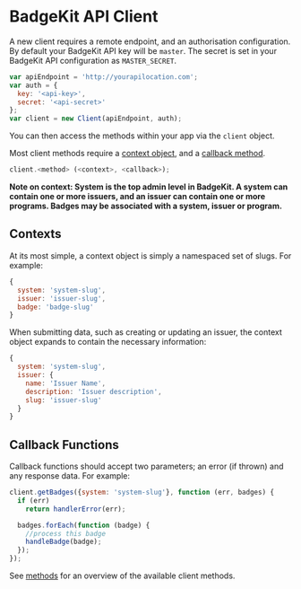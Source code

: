 # BadgeKit API Client

A new client requires a remote endpoint, and an authorisation configuration. By default your BadgeKit API key will be `master`. The secret is set in your BadgeKit API configuration as `MASTER_SECRET`.

```js
var apiEndpoint = 'http://yourapilocation.com';
var auth = {
  key: '<api-key>',
  secret: '<api-secret>'
};
var client = new Client(apiEndpoint, auth);
```

You can then access the methods within your app via the `client` object.

Most client methods require a [context object](#contexts), and a [callback method](#callbacks).

```js
client.<method> (<context>, <callback>);
```

__Note on context: System is the top admin level in BadgeKit. A system can contain one or more issuers, and an issuer can contain one or more programs. Badges may be associated with a system, issuer or program.__

<a name="contexts"></a>
## Contexts

At its most simple, a context object is simply a namespaced set of slugs. For example:

```js
{
  system: 'system-slug',
  issuer: 'issuer-slug',
  badge: 'badge-slug'
}
```

When submitting data, such as creating or updating an issuer, the context object expands to contain the necessary information:

```js
{
  system: 'system-slug',
  issuer: {
    name: 'Issuer Name',
    description: 'Issuer description',
    slug: 'issuer-slug'
  }
}
```

<a name="callbacks"></a>
## Callback Functions

Callback functions should accept two parameters; an error (if thrown) and any response data. For example:

```js
client.getBadges({system: 'system-slug'}, function (err, badges) {
  if (err)
    return handlerError(err);

  badges.forEach(function (badge) {
    //process this badge
    handleBadge(badge);
  });
});
```

See [methods](methods.md) for an overview of the available client methods.
